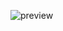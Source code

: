 ![preview](https://user-images.githubusercontent.com/67811978/133889350-af0f0f36-7d6c-4e06-a9da-bd55035b2ac2.jpeg)
